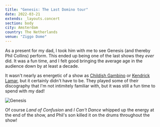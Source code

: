 ```yaml
---
title: "Genesis: The Last Domino tour"
date: 2022-03-21
extends: _layouts.concert
section: body
city: Amsterdam
country: The Netherlands
venue: "Ziggo Dome"
---
```


As a present for my dad, I took him with me to see Genesis (and thereby Phil Collins) perform. This ended up being one
of the last shows they _ever_ did. It was a fun time, and I felt good bringing the average age in the audience down by
at least a decade.

It wasn't nearly as energetic of a show as [Childish Gambino](./childish-gambino-this-is-america-tour.md) or 
[Kendrick Lamar](./kendrick-lamar-damn-tour.md), but it certainly didn't have to be. They played some of their
discography that I'm not intimitely familiar with, but it was still a fun time to spend with my dad!

![Genesis](/assets/images/concerts/genesis.jpg)

Of course _Land of Confusion_ and _I Can't Dance_ whipped up the energy at the end of the show, and Phil's son killed it 
on the drums throughout the show!
